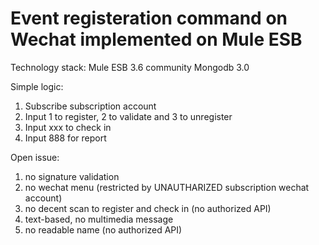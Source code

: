 # Event registeration command on Wechat implemented on Mule ESB

Technology stack:
Mule ESB 3.6 community
Mongodb 3.0

Simple logic:

1) Subscribe subscription account
2) Input 1 to register, 2 to validate and 3 to unregister
3) Input xxx to check in
4) Input 888 for report

Open issue:
1) no signature validation
2) no wechat menu (restricted by UNAUTHARIZED subscription wechat account)
3) no decent scan to register and check in (no authorized API)
4) text-based, no multimedia message
5) no readable name (no authorized API)

